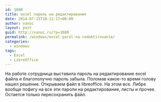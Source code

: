 ```yaml
---
id: 1680
title: excel пароль на редактирование
date: 2014-07-15T18:11:17+00:00
author: vanoc
layout: post
guid: http://vanoc.ru/?p=1680
permalink: /windows/excel-parol-na-redaktirovanie/
categories:
  - windows
tags:
  - Excel
  - LibreOffice
---
```

На работе сотрудница выставила пароль на редактирование excel файла и благополучно пароль забыла. Поломав какое-то время голову нашел решение. Открываем файл в libreoffice. На этом все. Либре вообще пофигу на все эти пароли на редактирование, листы и прочее. Остается только пересохранить файл.